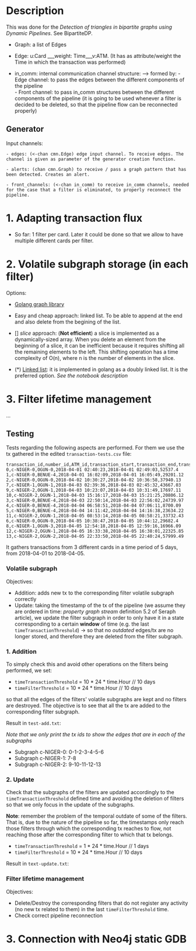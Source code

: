 
# Description

This was done for the *Detection of triangles in bipartite graphs using Dynamic Pipelines*. See BipartiteDP.

- Graph: a list of Edges

- Edge: u:Card ___weight: Time___v:ATM. (It has as attribute/weight the Time in which the transaction was performed)


- in_comm: internal communication channel structure:
    --> formed by:
            - Edge channel: to pass the edges between the different components of the pipeline  
            - Front channel: to pass in_comm structures between the different components of the pipeline (it is going to be used whenever a filter is decided to be deleted, so that the pipeline flow can be reconnected properly)


## Generator

Input channels:

    - edges: (<-chan cmn.Edge) edge input channel. To receive edges. The channel is given as parameter of the generator creation function.

    - alerts: (chan cmn.Graph) to receive / pass a graph pattern that has been detected. Creates an alert.

    - front_channels: (<-chan in_comm) to receive in_comm channels, needed for the case that a filter is eliminated, to properly reconnect the pipeline.


# 1. Adapting transaction flux

- So far: 1 filter per card. Later it could be done so that we allow to have multiple different cards per filter.


# 2. Volatile subgraph storage (in each filter)

Options:

- [Golang graph library](https://pkg.go.dev/github.com/dominikbraun/graph#section-readme)
- Easy and cheap approach: linked list. To be able to append at the end and also delete from the begining of the list.
- [] *slice* approach: (**Not efficient**) a slice is implemented as a dynamically-sized array. When you delete an element from the beginning of a slice, it can be inefficient because it requires shifting all the remaining elements to the left. This shifting operation has a time complexity of O(n), where n is the number of elements in the slice.

- (*) [Linked list](https://pkg.go.dev/container/list): it is implemented in golang as a doubly linked list. It is the preferred option. *See the notebook description*

# 3. Filter lifetime management

...

## Testing

Tests regarding the following aspects are performed. For them we use the tx gathered in the edited 
`transaction-tests.csv` file:

```
transaction_id,number_id,ATM_id,transaction_start,transaction_end,transaction_amount
0,c-NIGER-0,OGUN-0,2018-04-01 02:40:23,2018-04-01 02:49:03,52537.4
1,c-NIGER-0,BENUE-4,2018-04-01 16:02:09,2018-04-01 16:05:49,29201.12
2,c-NIGER-0,OGUN-0,2018-04-02 10:30:27,2018-04-02 10:36:58,37940.13
7,c-NIGER-1,OGUN-1,2018-04-03 02:39:36,2018-04-03 02:45:32,43667.03
9,c-NIGER-2,OGUN-1,2018-04-03 10:23:07,2018-04-03 10:31:49,17697.11
10,c-NIGER-2,OGUN-1,2018-04-03 15:16:17,2018-04-03 15:21:25,20806.12
3,c-NIGER-0,BENUE-4,2018-04-03 22:50:14,2018-04-03 22:56:02,24739.97
4,c-NIGER-0,BENUE-4,2018-04-04 06:58:51,2018-04-04 07:06:11,8700.09
5,c-NIGER-0,BENUE-4,2018-04-04 14:11:42,2018-04-04 14:16:38,23634.22
11,c-NIGER-2,OGUN-1,2018-04-05 08:53:14,2018-04-05 08:58:21,33732.43
6,c-NIGER-0,OGUN-0,2018-04-05 10:38:47,2018-04-05 10:44:12,29682.4
8,c-NIGER-1,OGUN-3,2018-04-05 12:54:18,2018-04-05 12:59:16,16966.09
12,c-NIGER-2,OGUN-1,2018-04-05 16:33:38,2018-04-05 16:38:01,22325.85
13,c-NIGER-2,OGUN-2,2018-04-05 22:33:50,2018-04-05 22:40:24,57999.49
```

It gathers transactions from 3 different cards in a time period of 5 days, from 2018-04-01 to 2018-04-05.


### Volatile subgraph

Objectives:
- Addition: adds new tx to the corresponding filter volatile subgraph correctly
- Update: taking the timestamp of the tx of the pipeline (we assume they are ordered 
in time: *property graph stream* definition 5.2 of Seraph article), we update the filter
subgraph in order to only have it in a state corresponding to a certain **window** of time
(e.g. the last `timeTransactionThreshold`) -> so that no *outdated* edges/tx are no longer stored, and therefore they are deleted from the filter subgraph.

### 1. Addition

To simply check this and avoid other operations on the filters being performed, we set:

- `timeTransactionThreshold` = 10 * 24 * time.Hour // 10 days
- `timeFilterThreshold` = 10 * 24 * time.Hour      // 10 days 

so that all the edges of the filters' volatile subgraphs are kept and no filters are destroyed.
The objective is to see that all the tx are added to the corresponding filter subgraph.

Result in `test-add.txt`:

*Note that we only print the tx ids to show the edges that are in each of the subgraphs*

- Subgraph c-NIGER-0: 0-1-2-3-4-5-6
- Subgraph c-NIGER-1: 7-8
- Subgraph c-NIGER-2: 9-10-11-12-13

### 2. Update

Check that the subgraphs of the filters are updated accordingly to the `timeTransactionThreshold` defined time and avoiding the deletion of filters so that
we only focus in the update of the subgraphs. 

**Note**: remember the problem of the temporal outdate of some of the filters. That is,
due to the nature of the pipeline so far, the timestamps only reach those filters through which the corresponding tx reaches to flow, not reaching those after the corresponding filter to which that tx belongs.

- `timeTransactionThreshold` = 1 * 24 * time.Hour  // 1 days
- `timeFilterThreshold` = 10 * 24 * time.Hour      // 10 days 

Result in `text-update.txt`:




### Filter lifetime management

Objectives:
- Delete/Destroy the corresponding filters that do not register any activity (no new tx related to them) in the last `timeFilterThreshold` time. 
- Check correct pipeline reconnection


# 3. Connection with Neo4j static GDB


